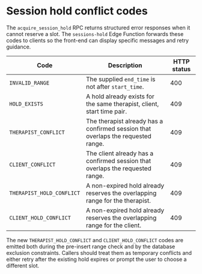 # Session hold conflict codes

The `acquire_session_hold` RPC returns structured error responses when it cannot reserve a slot. The
`sessions-hold` Edge Function forwards these codes to clients so the front-end can display specific
messages and retry guidance.

| Code | Description | HTTP status |
| ---- | ----------- | ----------- |
| `INVALID_RANGE` | The supplied `end_time` is not after `start_time`. | 400 |
| `HOLD_EXISTS` | A hold already exists for the same therapist, client, start time pair. | 409 |
| `THERAPIST_CONFLICT` | The therapist already has a confirmed session that overlaps the requested range. | 409 |
| `CLIENT_CONFLICT` | The client already has a confirmed session that overlaps the requested range. | 409 |
| `THERAPIST_HOLD_CONFLICT` | A non-expired hold already reserves the overlapping range for the therapist. | 409 |
| `CLIENT_HOLD_CONFLICT` | A non-expired hold already reserves the overlapping range for the client. | 409 |

The new `THERAPIST_HOLD_CONFLICT` and `CLIENT_HOLD_CONFLICT` codes are emitted both during the
pre-insert range check and by the database exclusion constraints. Callers should treat them as
temporary conflicts and either retry after the existing hold expires or prompt the user to choose a
different slot.
